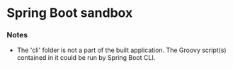 # Spring Boot sandbox

### Notes

* The 'cli' folder is not a part of the built application. The Groovy script(s) contained in it could be run by Spring Boot CLI.
